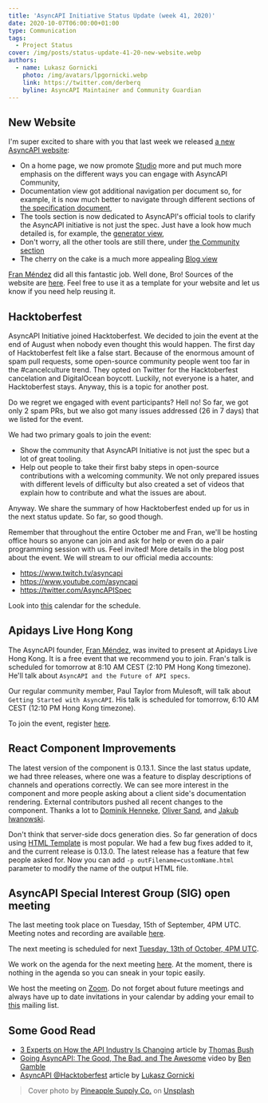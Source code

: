 ```yaml
---
title: 'AsyncAPI Initiative Status Update (week 41, 2020)'
date: 2020-10-07T06:00:00+01:00
type: Communication
tags:
  - Project Status
cover: /img/posts/status-update-41-20-new-website.webp
authors:
  - name: Lukasz Gornicki
    photo: /img/avatars/lpgornicki.webp
    link: https://twitter.com/derberq
    byline: AsyncAPI Maintainer and Community Guardian
---
```


## New Website

I'm super excited to share with you that last week we released [a new AsyncAPI website](https://www.asyncapi.com/):

- On a home page, we now promote [Studio](https://studio.asyncapi.com) more and put much more emphasis on the different ways you can engage with AsyncAPI Community,
- Documentation view got additional navigation per document so, for example, it is now much better to navigate through different sections of [the specification document](/docs/specifications/2.0.0),
- The tools section is now dedicated to AsyncAPI's official tools to clarify the AsyncAPI initiative is not just the spec. Just have a look how much detailed is, for example, the [generator view](/tools/generator),
- Don't worry, all the other tools are still there, under [the Community section](/docs/community/tooling)
- The cherry on the cake is a much more appealing [Blog view](/blog)

[Fran Méndez](https://twitter.com/fmvilas) did all this fantastic job. Well done, Bro! Sources of the website are [here](https://github.com/asyncapi/website). Feel free to use it as a template for your website and let us know if you need help reusing it.

## Hacktoberfest

AsyncAPI Initiative joined Hacktoberfest. We decided to join the event at the end of August when nobody even thought this would happen. The first day of Hacktoberfest felt like a false start. Because of the enormous amount of spam pull requests, some open-source community people went too far in the #cancelculture trend. They opted on Twitter for the Hacktoberfest cancelation and DigitalOcean boycott. Luckily, not everyone is a hater, and Hacktoberfest stays. Anyway, this is a topic for another post.

Do we regret we engaged with event participants? Hell no! So far, we got only 2 spam PRs, but we also got many issues addressed (26 in 7 days) that we listed for the event.

We had two primary goals to join the event:

- Show the community that AsyncAPI Initiative is not just the spec but a lot of great tooling.
- Help out people to take their first baby steps in open-source contributions with a welcoming community. We not only prepared issues with different levels of difficulty but also created a set of videos that explain how to contribute and what the issues are about.

Anyway. We share the summary of how Hacktoberfest ended up for us in the next status update. So far, so good though.

Remember that throughout the entire October me and Fran, we'll be hosting office hours so anyone can join and ask for help or even do a pair programming session with us. Feel invited! More details in the blog post about the event. We will stream to our official media accounts:

- https://www.twitch.tv/asyncapi
- https://www.youtube.com/asyncapi
- https://twitter.com/AsyncAPISpec

Look into [this](https://calendar.google.com/calendar/u/0?cid=dGJyYmZxNGRlNWJjbmd0OG9rdmV2NGxzdGtAZ3JvdXAuY2FsZW5kYXIuZ29vZ2xlLmNvbQ) calendar for the schedule.

## Apidays Live Hong Kong

The AsyncAPI founder, [Fran Méndez](https://twitter.com/fmvilas), was invited to present at Apidays Live Hong Kong. It is a free event that we recommend you to join. Fran's talk is scheduled for tomorrow at 8:10 AM CEST (2:10 PM Hong Kong timezone). He'll talk about `AsyncAPI and the Future of API specs`.

Our regular community member, Paul Taylor from Mulesoft, will talk about `Getting Started with AsyncAPI`. His talk is scheduled for tomorrow, 6:10 AM CEST (12:10 PM Hong Kong timezone).

To join the event, register [here](https://www.eventbrite.com/e/apidays-live-hong-kong-the-open-api-economy-finance-as-a-service-api-ecosystems-tickets-104511637120).

## React Component Improvements

The latest version of the component is 0.13.1. Since the last status update, we had three releases, where one was a feature to display descriptions of channels and operations correctly. We can see more interest in the component and more people asking about a client side's documentation rendering. External contributors pushed all recent changes to the component. Thanks a lot to [Dominik Henneke](https://github.com/dhenneke), [Oliver Sand](https://github.com/Fox32), and [Jakub Iwanowski](https://github.com/JakubIwanowski).

Don't think that server-side docs generation dies. So far generation of docs using [HTML Template](https://github.com/asyncapi/html-template) is most popular. We had a few bug fixes added to it, and the current release is 0.13.0. The latest release has a feature that few people asked for. Now you can add `-p outFilename=customName.html` parameter to modify the name of the output HTML file.

## AsyncAPI Special Interest Group (SIG) open meeting

The last meeting took place on Tuesday, 15th of September, 4PM UTC. Meeting notes and recording are available [here](https://github.com/asyncapi/asyncapi/issues/443).

The next meeting is scheduled for next [Tuesday, 13th of October, 4PM UTC](https://everytimezone.com/s/89b676b6).

We work on the agenda for the next meeting [here](https://github.com/asyncapi/asyncapi/issues/451). At the moment, there is nothing in the agenda so you can sneak in your topic easily.

We host the meeting on [Zoom](https://zoom.us/j/165106914). Do not forget about future meetings and always have up to date invitations in your calendar by adding your email to [this](https://groups.google.com/forum/#!forum/asyncapi-users) mailing list.

## Some Good Read

- [3 Experts on How the API Industry Is Changing](https://nordicapis.com/3-experts-on-how-the-api-industry-is-changing/) article by [Thomas Bush](https://www.linkedin.com/in/thomasbush/)
- [Going AsyncAPI: The Good, The Bad, and The Awesome](https://www.youtube.com/watch?v=bSfgNDJf97M) video by [Ben Gamble](https://twitter.com/BenGamble7)
- [AsyncAPI @Hacktoberfest](https://www.asyncapi.com/blog/hacktoberfest-2020) article by [Lukasz Gornicki](https://twitter.com/derberq)

> Cover photo by <a href="https://unsplash.com/@pineapple?utm_source=unsplash&amp;utm_medium=referral&amp;utm_content=creditCopyText">Pineapple Supply Co.</a> on <a href="https://unsplash.com/s/photos/celebrate?utm_source=unsplash&amp;utm_medium=referral&amp;utm_content=creditCopyText">Unsplash</a>
